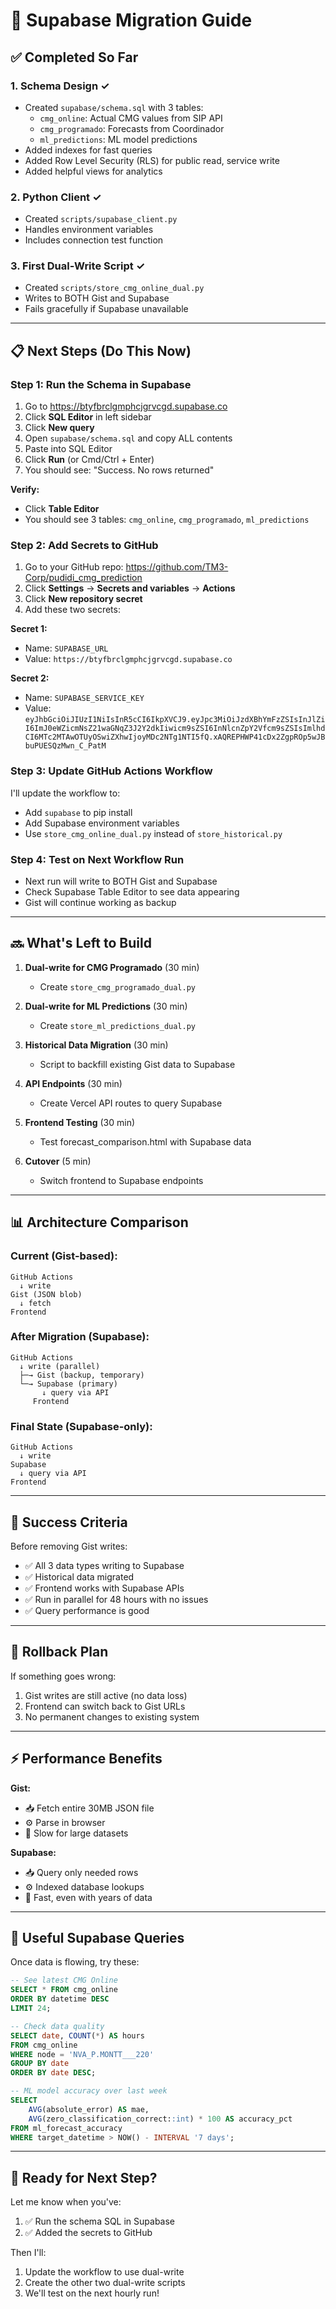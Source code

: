 # 🚀 Supabase Migration Guide

## ✅ Completed So Far

### 1. Schema Design ✓
- Created `supabase/schema.sql` with 3 tables:
  - `cmg_online`: Actual CMG values from SIP API
  - `cmg_programado`: Forecasts from Coordinador
  - `ml_predictions`: ML model predictions
- Added indexes for fast queries
- Added Row Level Security (RLS) for public read, service write
- Added helpful views for analytics

### 2. Python Client ✓
- Created `scripts/supabase_client.py`
- Handles environment variables
- Includes connection test function

### 3. First Dual-Write Script ✓
- Created `scripts/store_cmg_online_dual.py`
- Writes to BOTH Gist and Supabase
- Fails gracefully if Supabase unavailable

---

## 📋 Next Steps (Do This Now)

### Step 1: Run the Schema in Supabase

1. Go to https://btyfbrclgmphcjgrvcgd.supabase.co
2. Click **SQL Editor** in left sidebar
3. Click **New query**
4. Open `supabase/schema.sql` and copy ALL contents
5. Paste into SQL Editor
6. Click **Run** (or Cmd/Ctrl + Enter)
7. You should see: "Success. No rows returned"

**Verify:**
- Click **Table Editor**
- You should see 3 tables: `cmg_online`, `cmg_programado`, `ml_predictions`

### Step 2: Add Secrets to GitHub

1. Go to your GitHub repo: https://github.com/TM3-Corp/pudidi_cmg_prediction
2. Click **Settings** → **Secrets and variables** → **Actions**
3. Click **New repository secret**
4. Add these two secrets:

**Secret 1:**
- Name: `SUPABASE_URL`
- Value: `https://btyfbrclgmphcjgrvcgd.supabase.co`

**Secret 2:**
- Name: `SUPABASE_SERVICE_KEY`
- Value: `eyJhbGciOiJIUzI1NiIsInR5cCI6IkpXVCJ9.eyJpc3MiOiJzdXBhYmFzZSIsInJlZiI6ImJ0eWZicmNsZ21waGNqZ3J2Y2dkIiwicm9sZSI6InNlcnZpY2Vfcm9sZSIsImlhdCI6MTc2MTAwOTUyOSwiZXhwIjoyMDc2NTg1NTI5fQ.xAQREPHWP41cDx2ZgpROp5wJBbuPUESQzMwn_C_PatM`

### Step 3: Update GitHub Actions Workflow

I'll update the workflow to:
- Add `supabase` to pip install
- Add Supabase environment variables
- Use `store_cmg_online_dual.py` instead of `store_historical.py`

### Step 4: Test on Next Workflow Run

- Next run will write to BOTH Gist and Supabase
- Check Supabase Table Editor to see data appearing
- Gist will continue working as backup

---

## 🔜 What's Left to Build

1. **Dual-write for CMG Programado** (30 min)
   - Create `store_cmg_programado_dual.py`

2. **Dual-write for ML Predictions** (30 min)
   - Create `store_ml_predictions_dual.py`

3. **Historical Data Migration** (30 min)
   - Script to backfill existing Gist data to Supabase

4. **API Endpoints** (30 min)
   - Create Vercel API routes to query Supabase

5. **Frontend Testing** (30 min)
   - Test forecast_comparison.html with Supabase data

6. **Cutover** (5 min)
   - Switch frontend to Supabase endpoints

---

## 📊 Architecture Comparison

### Current (Gist-based):
```
GitHub Actions
  ↓ write
Gist (JSON blob)
  ↓ fetch
Frontend
```

### After Migration (Supabase):
```
GitHub Actions
  ↓ write (parallel)
  ├─→ Gist (backup, temporary)
  └─→ Supabase (primary)
       ↓ query via API
     Frontend
```

### Final State (Supabase-only):
```
GitHub Actions
  ↓ write
Supabase
  ↓ query via API
Frontend
```

---

## 🎯 Success Criteria

Before removing Gist writes:
- ✅ All 3 data types writing to Supabase
- ✅ Historical data migrated
- ✅ Frontend works with Supabase APIs
- ✅ Run in parallel for 48 hours with no issues
- ✅ Query performance is good

---

## 🚨 Rollback Plan

If something goes wrong:
1. Gist writes are still active (no data loss)
2. Frontend can switch back to Gist URLs
3. No permanent changes to existing system

---

## ⚡ Performance Benefits

**Gist:**
- 📥 Fetch entire 30MB JSON file
- ⚙️ Parse in browser
- 🐌 Slow for large datasets

**Supabase:**
- 📥 Query only needed rows
- ⚙️ Indexed database lookups
- 🚀 Fast, even with years of data

---

## 📖 Useful Supabase Queries

Once data is flowing, try these:

```sql
-- See latest CMG Online
SELECT * FROM cmg_online
ORDER BY datetime DESC
LIMIT 24;

-- Check data quality
SELECT date, COUNT(*) AS hours
FROM cmg_online
WHERE node = 'NVA_P.MONTT___220'
GROUP BY date
ORDER BY date DESC;

-- ML model accuracy over last week
SELECT
    AVG(absolute_error) AS mae,
    AVG(zero_classification_correct::int) * 100 AS accuracy_pct
FROM ml_forecast_accuracy
WHERE target_datetime > NOW() - INTERVAL '7 days';
```

---

## 🤝 Ready for Next Step?

Let me know when you've:
1. ✅ Run the schema SQL in Supabase
2. ✅ Added the secrets to GitHub

Then I'll:
1. Update the workflow to use dual-write
2. Create the other two dual-write scripts
3. We'll test on the next hourly run!
